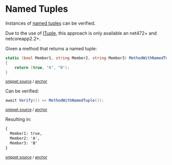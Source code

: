 <!--
GENERATED FILE - DO NOT EDIT
This file was generated by [MarkdownSnippets](https://github.com/SimonCropp/MarkdownSnippets).
Source File: /docs/mdsource/named-tuples.source.md
To change this file edit the source file and then run MarkdownSnippets.
-->

# Named Tuples

Instances of [named tuples](https://docs.microsoft.com/en-us/dotnet/csharp/tuples#named-and-unnamed-tuples) can be verified.

Due to the use of [ITuple](https://docs.microsoft.com/en-us/dotnet/api/system.runtime.compilerservices.ituple), this approach is only available an net472+ and netcoreapp2.2+.

Given a method that returns a named tuple:

<!-- snippet: MethodWithNamedTuple -->
<a id='snippet-methodwithnamedtuple'/></a>
```cs
static (bool Member1, string Member2, string Member3) MethodWithNamedTuple()
{
    return (true, "A", "B");
}
```
<sup>[snippet source](/src/Verify.Xunit.Tests/Tests.cs#L74-L79) / [anchor](#snippet-methodwithnamedtuple)</sup>
<!-- endsnippet -->

Can be verified:

<!-- snippet: VerifyTuple -->
<a id='snippet-verifytuple'/></a>
```cs
await Verify(() => MethodWithNamedTuple());
```
<sup>[snippet source](/src/Verify.Xunit.Tests/Tests.cs#L67-L71) / [anchor](#snippet-verifytuple)</sup>
<!-- endsnippet -->

Resulting in:

<!-- snippet: Tests.NamedTuple.verified.txt -->
<a id='snippet-Tests.NamedTuple.verified.txt'/></a>
```txt
{
  Member1: true,
  Member2: 'A',
  Member3: 'B'
}
```
<sup>[snippet source](/src/Verify.Xunit.Tests/Tests.NamedTuple.verified.txt#L1-L5) / [anchor](#snippet-Tests.NamedTuple.verified.txt)</sup>
<!-- endsnippet -->
